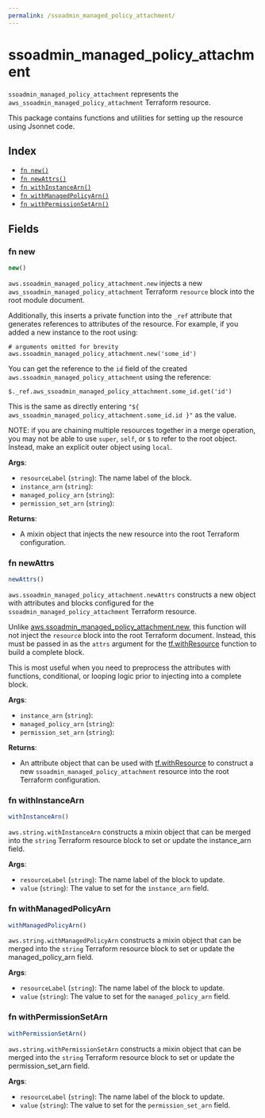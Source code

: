 ```yaml
---
permalink: /ssoadmin_managed_policy_attachment/
---
```


# ssoadmin_managed_policy_attachment

`ssoadmin_managed_policy_attachment` represents the `aws_ssoadmin_managed_policy_attachment` Terraform resource.



This package contains functions and utilities for setting up the resource using Jsonnet code.


## Index

* [`fn new()`](#fn-new)
* [`fn newAttrs()`](#fn-newattrs)
* [`fn withInstanceArn()`](#fn-withinstancearn)
* [`fn withManagedPolicyArn()`](#fn-withmanagedpolicyarn)
* [`fn withPermissionSetArn()`](#fn-withpermissionsetarn)

## Fields

### fn new

```ts
new()
```


`aws.ssoadmin_managed_policy_attachment.new` injects a new `aws_ssoadmin_managed_policy_attachment` Terraform `resource`
block into the root module document.

Additionally, this inserts a private function into the `_ref` attribute that generates references to attributes of the
resource. For example, if you added a new instance to the root using:

    # arguments omitted for brevity
    aws.ssoadmin_managed_policy_attachment.new('some_id')

You can get the reference to the `id` field of the created `aws.ssoadmin_managed_policy_attachment` using the reference:

    $._ref.aws_ssoadmin_managed_policy_attachment.some_id.get('id')

This is the same as directly entering `"${ aws_ssoadmin_managed_policy_attachment.some_id.id }"` as the value.

NOTE: if you are chaining multiple resources together in a merge operation, you may not be able to use `super`, `self`,
or `$` to refer to the root object. Instead, make an explicit outer object using `local`.

**Args**:
  - `resourceLabel` (`string`): The name label of the block.
  - `instance_arn` (`string`): 
  - `managed_policy_arn` (`string`): 
  - `permission_set_arn` (`string`): 

**Returns**:
- A mixin object that injects the new resource into the root Terraform configuration.


### fn newAttrs

```ts
newAttrs()
```


`aws.ssoadmin_managed_policy_attachment.newAttrs` constructs a new object with attributes and blocks configured for the `ssoadmin_managed_policy_attachment`
Terraform resource.

Unlike [aws.ssoadmin_managed_policy_attachment.new](#fn-ssoadminmanagedpolicyattachmentnew), this function will not inject the `resource`
block into the root Terraform document. Instead, this must be passed in as the `attrs` argument for the
[tf.withResource](https://github.com/tf-libsonnet/core/tree/main/docs#fn-withresource) function to build a complete block.

This is most useful when you need to preprocess the attributes with functions, conditional, or looping logic prior to
injecting into a complete block.

**Args**:
  - `instance_arn` (`string`): 
  - `managed_policy_arn` (`string`): 
  - `permission_set_arn` (`string`): 

**Returns**:
  - An attribute object that can be used with [tf.withResource](https://github.com/tf-libsonnet/core/tree/main/docs#fn-withresource) to construct a new `ssoadmin_managed_policy_attachment` resource into the root Terraform configuration.


### fn withInstanceArn

```ts
withInstanceArn()
```

`aws.string.withInstanceArn` constructs a mixin object that can be merged into the `string`
Terraform resource block to set or update the instance_arn field.



**Args**:
  - `resourceLabel` (`string`): The name label of the block to update.
  - `value` (`string`): The value to set for the `instance_arn` field.


### fn withManagedPolicyArn

```ts
withManagedPolicyArn()
```

`aws.string.withManagedPolicyArn` constructs a mixin object that can be merged into the `string`
Terraform resource block to set or update the managed_policy_arn field.



**Args**:
  - `resourceLabel` (`string`): The name label of the block to update.
  - `value` (`string`): The value to set for the `managed_policy_arn` field.


### fn withPermissionSetArn

```ts
withPermissionSetArn()
```

`aws.string.withPermissionSetArn` constructs a mixin object that can be merged into the `string`
Terraform resource block to set or update the permission_set_arn field.



**Args**:
  - `resourceLabel` (`string`): The name label of the block to update.
  - `value` (`string`): The value to set for the `permission_set_arn` field.
